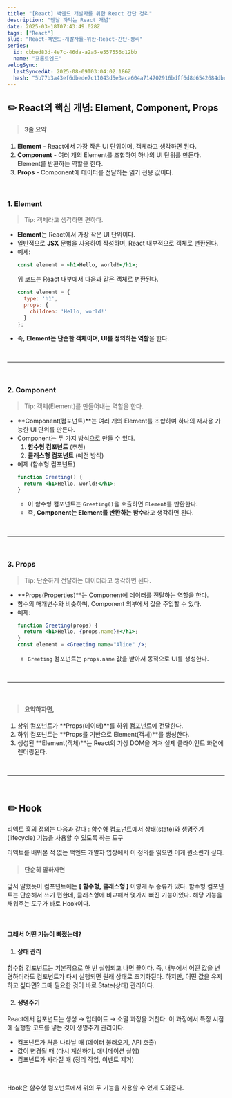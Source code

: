 ```yaml
---
title: "[React] 백엔드 개발자를 위한 React 간단 정리"
description: "맨날 까먹는 React 개념"
date: 2025-03-18T07:43:49.028Z
tags: ["React"]
slug: "React-백엔드-개발자를-위한-React-간단-정리"
series:
  id: cbbed83d-4e7c-46da-a2a5-e557556d12bb
  name: "프론트엔드"
velogSync:
  lastSyncedAt: 2025-08-09T03:04:02.186Z
  hash: "5b77b3a43ef6dbede7c11043d5e3aca604a714702916bdff6d8d6542684dbc04"
---
```


## ✏️ React의 핵심 개념: Element, Component, Props

> #### 3줄 요약
1. **Element** - React에서 가장 작은 UI 단위이며, 객체라고 생각하면 된다.
2. **Component** - 여러 개의 Element를 조합하여 하나의 UI 단위를 만든다. Element를 반환하는 역할을 한다.
3. **Props** - Component에 데이터를 전달하는 읽기 전용 값이다.


<br>

### 1. Element
> Tip: 객체라고 생각하면 편하다.

- **Element**는 React에서 가장 작은 UI 단위이다.
- 일반적으로 **JSX** 문법을 사용하여 작성하며, React 내부적으로 객체로 변환된다.
- 예제:
  ```jsx
  const element = <h1>Hello, world!</h1>;
  ```
  위 코드는 React 내부에서 다음과 같은 객체로 변환된다.
  ```js
  const element = {
    type: 'h1',
    props: {
      children: 'Hello, world!'
    }
  };
  ```
- 즉, **Element는 단순한 객체이며, UI를 정의하는 역할**을 한다.

<br>

---

<br>

### 2. Component
> Tip: 객체(Element)를 만들어내는 역할을 한다.

- **Component(컴포넌트)**는 여러 개의 Element를 조합하여 하나의 재사용 가능한 UI 단위를 만든다.
- Component는 두 가지 방식으로 만들 수 있다.
  1. **함수형 컴포넌트** (추천)
  2. **클래스형 컴포넌트** (예전 방식)
- 예제 (함수형 컴포넌트)
  ```jsx
  function Greeting() {
    return <h1>Hello, world!</h1>;
  }
  ```
  - 이 함수형 컴포넌트는 `Greeting()`을 호출하면 `Element`를 반환한다.
  - 즉, **Component는 Element를 반환하는 함수**라고 생각하면 된다.

<br>

---

<br>

### 3. Props 
>Tip: 단순하게 전달하는 데이터라고 생각하면 된다.

- **Props(Properties)**는 Component에 데이터를 전달하는 역할을 한다.
- 함수의 매개변수와 비슷하며, Component 외부에서 값을 주입할 수 있다.
- 예제:
  ```jsx
  function Greeting(props) {
    return <h1>Hello, {props.name}!</h1>;
  }
  const element = <Greeting name="Alice" />;
  ```
  - `Greeting` 컴포넌트는 `props.name` 값을 받아서 동적으로 UI를 생성한다.


<br>

---

<br>

> #### 요약하자면,
1. 상위 컴포넌트가 **Props(데이터)**를 하위 컴포넌트에 전달한다.
2. 하위 컴포넌트는 **Props를 기반으로 Element(객체)**를 생성한다.
3. 생성된 **Element(객체)**는 React의 가상 DOM을 거쳐 실제 클라이언트 화면에 렌더링된다.


<br>

---

<br>

## ✏️ Hook

리액트 훅의 정의는 다음과 같다
: 함수형 컴포넌트에서 상태(state)와 생명주기(lifecycle) 기능을 사용할 수 있도록 하는 도구

리액트를 배워본 적 없는 백엔드 개발자 입장에서 이 정의를 읽으면 이게 뭔소린가 싶다.

> #### 단순히 말하자면
앞서 말했듯이 컴포넌트에는 __[ 함수형, 클래스형 ]__ 이렇게 두 종류가 있다.
함수형 컴포넌트는 단순해서 쓰기 편한데, 클래스형에 비교해서 몇가지 빠진 기능이있다.
해당 기능을 채워주는 도구가 바로 Hook이다.

<br>

#### 그래서 어떤 기능이 빠졌는데?
1. #### 상태 관리
함수형 컴포넌트는 기본적으로 한 번 실행되고 나면 끝이다.
즉, 내부에서 어떤 값을 변경하더라도 컴포넌트가 다시 실행되면 원래 상태로 초기화된다.
하지만, 어떤 값을 유지하고 싶다면? 그때 필요한 것이 바로 State(상태) 관리이다.

2. #### 생명주기
React에서 컴포넌트는 생성 → 업데이트 → 소멸 과정을 거친다.
이 과정에서 특정 시점에 실행할 코드를 넣는 것이 생명주기 관리이다.
   - 컴포넌트가 처음 나타날 때 (데이터 불러오기, API 호출)
   - 값이 변경될 때 (다시 계산하기, 애니메이션 실행)
   - 컴포넌트가 사라질 때 (정리 작업, 이벤트 제거)

<br>

Hook은 함수형 컴포넌트에서 위의 두 기능을 사용할 수 있게 도와준다.
